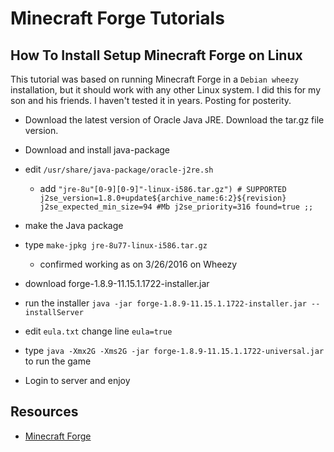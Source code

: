 # Minecraft Forge Tutorials

## How To Install Setup Minecraft Forge on Linux

This tutorial was based on running Minecraft Forge in a `Debian wheezy` installation, but it should work with any other Linux system. I did this for my son and his friends. I haven't tested it in years. Posting for posterity.

- Download the latest version of Oracle Java JRE. Download the tar.gz file version.
- Download and install java-package
- edit `/usr/share/java-package/oracle-j2re.sh`
  * add 
`
        "jre-8u"[0-9][0-9]"-linux-i586.tar.gz") # SUPPORTED
            j2se_version=1.8.0+update${archive_name:6:2}${revision}
            j2se_expected_min_size=94 #Mb
            j2se_priority=316
            found=true
            ;;
`

- make the Java package
- type `make-jpkg jre-8u77-linux-i586.tar.gz` 
    - confirmed working as on 3/26/2016 on Wheezy
- download forge-1.8.9-11.15.1.1722-installer.jar
- run the installer
`java -jar forge-1.8.9-11.15.1.1722-installer.jar --installServer`
- edit `eula.txt` change line `eula=true`
- type `java -Xmx2G -Xms2G -jar forge-1.8.9-11.15.1.1722-universal.jar` to run the game
- Login to server and enjoy

## Resources
- [Minecraft Forge](https://files.minecraftforge.net/net/minecraftforge/forge/)